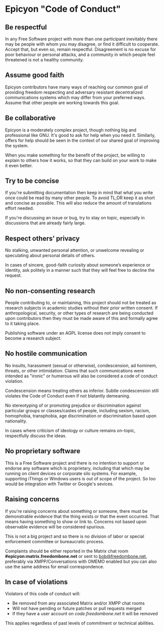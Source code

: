 # Epicyon "Code of Conduct"

## Be respectful

In any Free Software project with more than one participant inevitably there may be people with whom you may disagree, or find it difficult to cooperate. Accept that, but even so, remain respectful. Disagreement is no excuse for poor behaviour or personal attacks, and a community in which people feel threatened is not a healthy community.

## Assume good faith

Epicyon contributors have many ways of reaching our common goal of providing freedom respecting and adversary resistant decentralized communications systems which may differ from your preferred ways. Assume that other people are working towards this goal.

## Be collaborative

Epicyon is a moderately complex project, though nothing big and professional like GNU. It's good to ask for help when you need it. Similarly, offers for help should be seen in the context of our shared goal of improving the system.

When you make something for the benefit of the project, be willing to explain to others how it works, so that they can build on your work to make it even better.

## Try to be concise

If you're submitting documentation then keep in mind that what you write once could be read by many other people. To avoid TL;DR keep it as short and concise as possible. This will also reduce the amount of translations effort needed.

If you're discussing an issue or bug, try to stay on topic, especially in discussions that are already fairly large.

## Respect others’ privacy

No stalking, unwanted personal attention, or unwelcome revealing or speculating about personal details of others.

In cases of sincere, good-faith curiosity about someone’s experience or identity, ask politely in a manner such that they will feel free to decline the request.

## No non-consenting research

People contributing to, or maintaining, this project should not be treated as research subjects in academic studies without their prior written consent. If anthropological, security, or other types of research are being conducted upon contributors then they must be made aware of this and formally agree to it taking place.

Publishing software under an AGPL license does not imply consent to become a research subject.

## No hostile communication

No insults, harassment (sexual or otherwise), condescension, ad hominem, threats, or other intimidation. Claims that such communications were intended as "ironic" or humerous will also be considered a code of conduct violation.

Condescension means treating others as inferior. Subtle condescension still violates the Code of Conduct even if not blatantly demeaning.

No stereotyping of or promoting prejudice or discrimination against particular groups or classes/castes of people, including sexism, racism, homophobia, transphobia, age discrimination or discrimination based upon nationality.

In cases where criticism of ideology or culture remains on-topic, respectfully discuss the ideas.

## No proprietary software

This is a Free Software project and there is no intention to support or endorse any software which is proprietary, including that which may be running on client devices or corporate silo systems. For example, supporting iThings or Windows users is out of scope of the project. So too would be integration with Twitter or Google's sevices.

## Raising concerns

If you're raising concerns about something or someone, there must be demonstrable evidence that the thing exists or that the event occurred. That means having something to show or link to. Concerns not based upon observable evidence will be considered spurious.

This is not a big project and so there is no division of labor or special enforcement committee or bureaucratic process.

Complaints should be either reported in the Matrix chat room **#epicyon:matrix.freedombone.net** or sent to bob@freedombone.net, preferably via XMPP/Conversations with OMEMO enabled but you can also use the same address for email correspondence.

## In case of violations

Violators of this code of conduct will:

 * Be removed from any associated Matrix and/or XMPP chat rooms
 * Will not have pending or future patches or pull requests merged
 * If they have a user account on *code.freedombone.net* it will be removed

This applies regardless of past levels of commitment or technical abilities.
